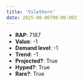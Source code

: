 ```yaml
---
title: 'Vilethorn'
date: 2025-08-06T00:00:00Z
---
```

- **RAP**: 7187
- **Value**: -1
- **Demand level**: -1
- **Trend**: -1
- **Projected?**: True
- **Hyped?**: True
- **Rare?**: True
